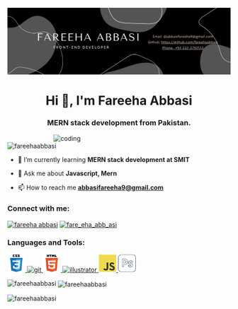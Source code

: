 ![logo](https://github.com/fareehaabbasi/fareehaabbasi/blob/main/Beige%20Pink%20Creative%20Designer%20LinkedIn%20Article%20Cover%20Image.png)
<h1 align="center">Hi 👋, I'm Fareeha Abbasi</h1>
<h3 align="center">MERN stack development from Pakistan.</h3>

<img align="right" alt="coding" width="400" src="https://cdn.dribbble.com/users/1364029/screenshots/16093268/media/68e82a7fb4904614a9066d6b540c14b2.gif">

<p align="left"> <img src="https://komarev.com/ghpvc/?username=fareehaabbasi&label=Profile%20views&color=0e75b6&style=flat" alt="fareehaabbasi" /> </p>

- 🌱 I’m currently learning **MERN stack development at SMIT**

- 💬 Ask me about **Javascript, Mern**

- 📫 How to reach me **abbasifareeha9@gmail.com**

<h3 align="left">Connect with me:</h3>
<p align="left">
<a href="https://linkedin.com/in/fareeha abbasi" target="blank"><img align="center" src="https://raw.githubusercontent.com/rahuldkjain/github-profile-readme-generator/master/src/images/icons/Social/linked-in-alt.svg" alt="fareeha abbasi" height="30" width="40" /></a>
<a href="https://instagram.com/fare_eha_abb_asi" target="blank"><img align="center" src="https://raw.githubusercontent.com/rahuldkjain/github-profile-readme-generator/master/src/images/icons/Social/instagram.svg" alt="fare_eha_abb_asi" height="30" width="40" /></a>
</p>

<h3 align="left">Languages and Tools:</h3>
<p align="left"> <a href="https://www.w3schools.com/css/" target="_blank" rel="noreferrer"> <img src="https://raw.githubusercontent.com/devicons/devicon/master/icons/css3/css3-original-wordmark.svg" alt="css3" width="40" height="40"/> </a> <a href="https://git-scm.com/" target="_blank" rel="noreferrer"> <img src="https://www.vectorlogo.zone/logos/git-scm/git-scm-icon.svg" alt="git" width="40" height="40"/> </a> <a href="https://www.w3.org/html/" target="_blank" rel="noreferrer"> <img src="https://raw.githubusercontent.com/devicons/devicon/master/icons/html5/html5-original-wordmark.svg" alt="html5" width="40" height="40"/> </a> <a href="https://www.adobe.com/in/products/illustrator.html" target="_blank" rel="noreferrer"> <img src="https://www.vectorlogo.zone/logos/adobe_illustrator/adobe_illustrator-icon.svg" alt="illustrator" width="40" height="40"/> </a> <a href="https://developer.mozilla.org/en-US/docs/Web/JavaScript" target="_blank" rel="noreferrer"> <img src="https://raw.githubusercontent.com/devicons/devicon/master/icons/javascript/javascript-original.svg" alt="javascript" width="40" height="40"/> </a> <a href="https://www.photoshop.com/en" target="_blank" rel="noreferrer"> <img src="https://raw.githubusercontent.com/devicons/devicon/master/icons/photoshop/photoshop-line.svg" alt="photoshop" width="40" height="40"/> </a> </p>

<p><img align="left" src="https://github-readme-stats.vercel.app/api/top-langs?username=fareehaabbasi&show_icons=true&locale=en&layout=compact" alt="fareehaabbasi" /></p>

<p>&nbsp;<img align="center" src="https://github-readme-stats.vercel.app/api?username=fareehaabbasi&show_icons=true&locale=en" alt="fareehaabbasi" /></p>

<p><img align="center" src="https://github-readme-streak-stats.herokuapp.com/?user=fareehaabbasi&" alt="fareehaabbasi" /></p>
